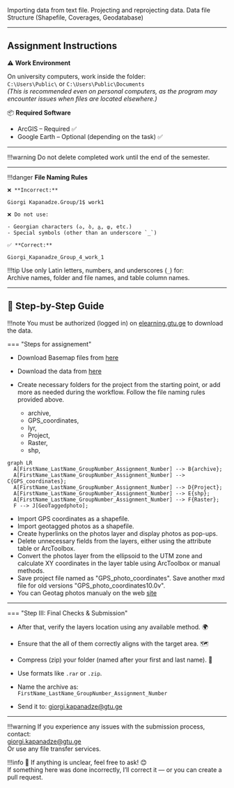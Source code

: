 Importing data from text file. Projecting and reprojecting data. Data file Structure (Shapefile,
Coverages, Geodatabase) 

---
## Assignment Instructions

⚠️ **Work Environment**

On university computers, work inside the folder:  
`C:\Users\Public\` or `C:\Users\Public\Documents`  
*(This is recommended even on personal computers, as the program may encounter issues when files are located elsewhere.)*

📦 **Required Software**

* ArcGIS – Required ✅  
* Google Earth – Optional (depending on the task) ✅

---

!!!warning
    Do not delete completed work until the end of the semester.

---

!!!danger 
    **File Naming Rules**

    ❌ **Incorrect:**  

    Giorgi Kapanadze.Group/1$ work1  

    ❌ Do not use:

    - Georgian characters (ა, ბ, გ, დ, etc.)  
    - Special symbols (other than an underscore `_`)

    ✅ **Correct:**

    Giorgi_Kapanadze_Group_4_work_1  

!!!tip
    Use only Latin letters, numbers, and underscores (`_`) for:  
    Archive names, folder and file names, and table column names.

---

## 📘 Step-by-Step Guide

!!!note
    You must be authorized (logged in) on [elearning.gtu.ge](https://elearning.gtu.ge) to download the data.


=== "Steps for assignement"
* Download Basemap files from [here](https://elearning.gtu.ge/pluginfile.php/572869/mod_folder/content/0/Basemaps_lyr.zip?forcedownload=1)
* Download the data from [here](https://elearning.gtu.ge/pluginfile.php/572869/mod_folder/content/0/GPS_AND_Photo.zip?forcedownload=1)
    
* Create necessary folders for the project from the starting point, or add more as needed during the workflow. Follow the file naming rules provided above. <br>
    - archive, 
    - GPS_coordinates, 
    - lyr, 
    - Project, 
    - Raster, 
    - shp,

``` mermaid
graph LR
  A[FirstName_LastName_GroupNumber_Assignment_Number] --> B{archive};
  A[FirstName_LastName_GroupNumber_Assignment_Number] --> C{GPS_coordinates};
  A[FirstName_LastName_GroupNumber_Assignment_Number] --> D{Project};
  A[FirstName_LastName_GroupNumber_Assignment_Number] --> E{shp};
  A[FirstName_LastName_GroupNumber_Assignment_Number] --> F{Raster};
  F --> J[GeoTaggedphoto];
```


* Import GPS coordinates as a shapefile. <br>
* Import geotagged photos as a shapefile. <br>
* Create hyperlinks on the photos layer and display photos as pop-ups. <br>
* Delete unnecessary fields from the layers, either using the attribute table or ArcToolbox. <br>
* Convert the photos layer from the ellipsoid to the UTM zone and calculate XY coordinates in the layer table using ArcToolbox or manual methods. <br>
* Save project file named as "GPS_photo_coordinates". Save another mxd file for old versions "GPS_photo_coordinates10.0v".
* You can Geotag photos manualy on the web [site](https://tool.geoimgr.com/)


---

=== "Step III: Final Checks & Submission"
* After that, verify the layers location using any available method. 🌍
* Ensure that the all of them correctly aligns with the target area. 🗺
* Compress (zip) your folder (named after your first and last name). 💾
* Use formats like `.rar` or `.zip`.
* Name the archive as:  
  `FirstName_LastName_GroupNumber_Assignment_Number`

* Send it to: giorgi.kapanadze@gtu.ge

---

!!!warning
    If you experience any issues with the submission process, contact:  
    giorgi.kapanadze@gtu.ge  
    Or use any file transfer services.

!!!info
    📌 If anything is unclear, feel free to ask! 😊  
    If something here was done incorrectly, I’ll correct it — or you can create a pull request. 







